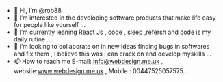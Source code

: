- 👋 Hi, I’m @rob88
- 👀 I’m interested in the developing software products that make life easy for people like yourself ...
- 🌱 I’m currently leaning React Js , code , sleep ,refersh and code is my daily rutine  ...
- 💞️ I’m looking to collaborate on in new ideas finding bugs in softwares and fix them , I believe this was I can crack on and develop myskills ...
- 📫 How to reach me  E-mail: info@webdesign.me.uk , website:www.webdesign.me.uk , Mobile : 00447525057575...

<!---
rob88/rob88 is a ✨ special ✨ repository because its `README.md` (this file) appears on your GitHub profile.
You can click the Preview link to take a look at your changes.
--->
